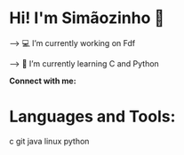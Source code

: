 # Hi! I'm Simãozinho 👋


--> :computer: I’m currently working on Fdf

--> :seedling: I’m currently learning C and Python

**Connect with me:**

# Languages and Tools:

c git java linux python 
